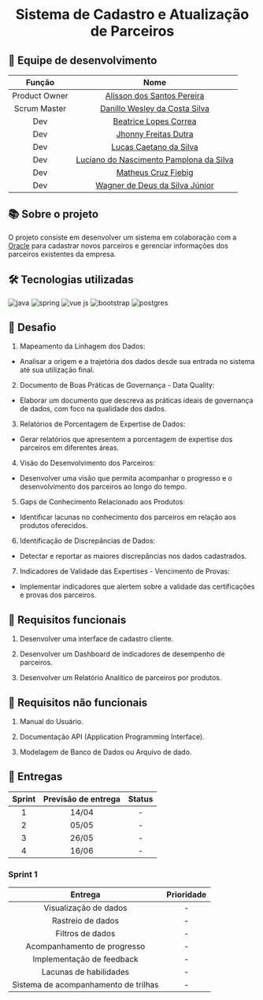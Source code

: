 <h1 align="center"> Sistema de Cadastro e Atualização de Parceiros </h1>

## :busts_in_silhouette: Equipe de desenvolvimento

| Função | Nome |
| :---: | :---: |
| Product Owner | [Alisson dos Santos Pereira](https://github.com/41issonm) |
| Scrum Master | [Danillo Wesley da Costa Silva](https://github.com/xxzidanilloxx) |
| Dev | [Beatrice Lopes Correa](https://github.com/beatricelopes) |
| Dev | [Jhonny Freitas Dutra](https://github.com/dutrajy) |
| Dev | [Lucas Caetano da Silva](https://github.com/L0uks) |
| Dev | [Luciano do Nascimento Pamplona da Silva](https://github.com/lucianonps) |
| Dev | [Matheus Cruz Fiebig](https://github.com/matheus-fiebig) |
| Dev | [Wagner de Deus da Silva Júnior](https://github.com/wdeus) |

## :books: Sobre o projeto

O projeto consiste em desenvolver um sistema em colaboração com a [Oracle](https://www.oracle.com/br/) para cadastrar novos parceiros e gerenciar informações dos parceiros existentes da empresa.

## :hammer_and_wrench: Tecnologias utilizadas

![java](https://github.com/api-4-sem/api/assets/111617208/ca9c93cf-533a-46d8-8732-b89c402819bb)
![spring](https://github.com/api-4-sem/api/assets/111617208/f5899d7d-f774-4498-89c0-d8d251014770)
![vue js](https://github.com/api-4-sem/api/assets/111617208/5f197c2a-097e-4104-9a3e-18aa1c1206aa)
![bootstrap](https://github.com/api-4-sem/api/assets/111617208/80960a12-ba8c-4db0-97dc-14ff944d658f)
![postgres](https://github.com/api-4-sem/api/assets/111617208/f6f7433d-65d7-45b0-94e4-4b4900d8c390)

## :jigsaw: Desafio
1. Mapeamento da Linhagem dos Dados:
- Analisar a origem e a trajetória dos dados desde sua entrada no sistema até sua utilização final.

2. Documento de Boas Práticas de Governança - Data Quality:
- Elaborar um documento que descreva as práticas ideais de governança de dados, com foco na qualidade dos dados.

3. Relatórios de Porcentagem de Expertise de Dados:
- Gerar relatórios que apresentem a porcentagem de expertise dos parceiros em diferentes áreas.

4. Visão do Desenvolvimento dos Parceiros:
- Desenvolver uma visão que permita acompanhar o progresso e o desenvolvimento dos parceiros ao longo do tempo.

5. Gaps de Conhecimento Relacionado aos Produtos:
- Identificar lacunas no conhecimento dos parceiros em relação aos produtos oferecidos.

6. Identificação de Discrepâncias de Dados:
- Detectar e reportar as maiores discrepâncias nos dados cadastrados.

7. Indicadores de Validade das Expertises - Vencimento de Provas:
- Implementar indicadores que alertem sobre a validade das certificações e provas dos parceiros.

## :wrench: Requisitos funcionais

1. Desenvolver uma interface de cadastro cliente.

2. Desenvolver um Dashboard de indicadores de desempenho de parceiros.

3. Desenvolver um Relatório Analítico de parceiros por produtos.

##  :bookmark_tabs: Requisitos não funcionais

1. Manual do Usuário.

2. Documentação API (Application Programming Interface).
   
3. Modelagem de Banco de Dados ou Arquivo de dado.

## :dart: Entregas

| Sprint | Previsão de entrega | Status |
| :---: | :---: | :---: |
| 1 | 14/04 | - |
| 2 | 05/05 | - |
| 3 | 26/05 | - |
| 4 | 16/06 | - |

### Sprint 1

| Entrega | Prioridade |
| :---: | :---: |
| Visualização de dados | - |
| Rastreio de dados | - |
| Filtros de dados | - |
| Acompanhamento de progresso | - |
| Implementação de feedback | - |
| Lacunas de habilidades | - |
| Sistema de acompanhamento de trilhas | - |
